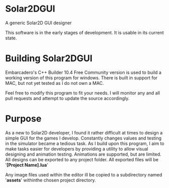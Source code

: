 # Solar2DGUI
 A generic Solar2D GUI designer

This software is in the early stages of development. It is usable in its current
state. 

# Building Solar2DGUI
Embarcadero's C++ Builder 10.4 Free Community version is used to build a working version of this
program for windows. There is built in support for MAC, but not yet tested as I do not own a MAC.

Feel free to modify this program to fit your needs. I will monitor any and all pull requests
and attempt to update the source accordingly.

# Purpose
As a new to Solar2D developer, I found it rather difficult at times to design a simple
GUI for the games I develop. Constantly changes values and testing in the simulator became a tedious task.
As I build upon this program, I aim to make tasks easier for developers by providing a utility to allow
visual designing and animation testing. Animations are supported, but are limited. All designs can be
exported to any project folder. All exported files will be '<b>[Project Name].lua</b>' 

Any image files used within the editor ill be copied to a subdirectory named '<b>assets</b>' withinthe
chosen project directory.
